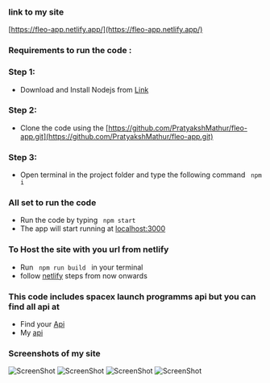 ### link to my site
[https://fleo-app.netlify.app/](https://fleo-app.netlify.app/)
### Requirements to run the code :

### Step 1:
- Download and Install Nodejs from [Link](https://nodejs.org/en/download/)

### Step 2:
- Clone the code using the
[https://github.com/PratyakshMathur/fleo-app.git](https://github.com/PratyakshMathur/fleo-app.git)

### Step 3:
- Open terminal in the project folder and type the following command <code> npm i</code>

### All set to run the code
- Run the code by typing <code> npm start </code>
- The app will start running at [localhost:3000](localhost:3000)

### To Host the site with you url from netlify
- Run <code> npm run build </code> in your terminal
- follow [netlify](https://docs.netlify.com/cli/get-started/) steps from now onwards 

### This code includes spacex launch programms api but you can find all api at 
- Find your [Api](https://github.com/r-spacex/SpaceX-API)
- My [api](https://api.spaceXdata.com/v3/launches?limit=100)

### Screenshots of my site
![ScreenShot](https://raw.github.com/PratyakshMathur/fleo-app/main/reaadme0.png)
![ScreenShot](https://raw.github.com/PratyakshMathur/fleo-app/main/reaadme1.png)
![ScreenShot](https://raw.github.com/PratyakshMathur/fleo-app/main/reaadme2.png)
![ScreenShot](https://raw.github.com/PratyakshMathur/fleo-app/main/reaadme3.png)